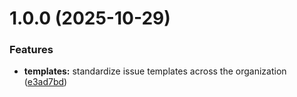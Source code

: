 # 1.0.0 (2025-10-29)


### Features

* **templates:** standardize issue templates across the organization ([e3ad7bd](https://github.com/Automatos-Org/.github/commit/e3ad7bdcdfdb48a77696cae9c2b13c0a0ab8ae4e))



